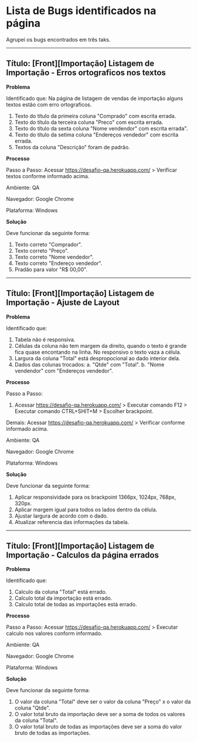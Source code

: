 # Lista de Bugs identificados na página

Agrupei os bugs encontrados em três taks.

----

## Título: [Front][Importação] Listagem de Importação - Erros ortograficos nos textos

**Problema**

Identificado que: Na página de listagem de vendas de importação alguns textos estão com erro ortograficos.

1. Texto do título da primeira coluna "Comprado" com escrita errada.
2. Texto do título da terceira coluna "Preco" com escrita errada.
3. Texto do título da sexta coluna "Nome vendendor" com escrita errada".
4. Texto do título da setima coluna "Endereços vendedor" com escrita errada.
5. Textos da coluna "Descrição" foram de padrão.
	
**Processo**

Passo a Passo: Acessar https://desafio-qa.herokuapp.com/ > Verificar textos conforme informado acima.

Ambiente: QA

Navegador: Google Chrome

Plataforma: Windows

**Solução**

Deve funcionar da seguinte forma: 

1. Texto correto "Comprador".
2. Texto correto "Preço".
3. Texto correto "Nome vendedor".
4. Texto correto "Endereço vendedor".
5. Pradão para valor "R$ 00,00".

----

## Título: [Front][Importação] Listagem de Importação - Ajuste de Layout

**Problema**

Identificado que:

1. Tabela não é responsiva.
2. Células da coluna não tem margem da direito, quando o texto é grande fica quase encontando na linha. No responsivo o texto vaza a célula.
3. Largura da coluna "Total" está despropocional ao dado interior dela.
4. Dados das colunas trocados:
	a. "Qtde" com "Total".
	b. "Nome vendendor" com "Endereços vendedor".
	
**Processo**

Passo a Passo: 

1. Acessar https://desafio-qa.herokuapp.com/ > Executar comando F12 > Executar comando CTRL+SHIT+M > Escolher brackpoint.

Demais: Acessar https://desafio-qa.herokuapp.com/ > Verificar conforme informado acima.

Ambiente: QA

Navegador: Google Chrome

Plataforma: Windows

**Solução**

Deve funcionar da seguinte forma: 

1. Aplicar responsividade para os brackpoint 1366px, 1024px, 768px, 320px.
2. Aplicar margem igual para todos os lados dentro da célula.
3. Ajustar largura de acordo com o dado.
4. Atualizar referencia das informações da tabela.

----

## Título: [Front][Importação] Listagem de Importação - Calculos da página errados

**Problema**

Identificado que:

1. Calculo da coluna "Total" está errado.
2. Calculo total da importação está errado.
3. Calculo total de todas as importações está errado.
	
**Processo**

Passo a Passo: Acessar https://desafio-qa.herokuapp.com/ > Executar calculo nos valores conform informado.

Ambiente: QA

Navegador: Google Chrome

Plataforma: Windows

**Solução**

Deve funcionar da seguinte forma: 

1. O valor da coluna "Total" deve ser o valor da coluna "Preço" x o valor da coluna "Qtde".
2. O valor total bruto da importação deve ser a soma de todos os valores da coluna "Total".
3. O valor total bruto de todas as importações deve ser a soma do valor bruto de todas as importações.
